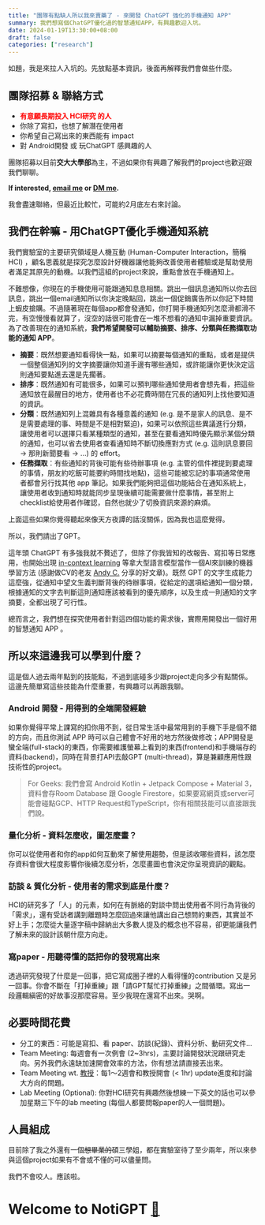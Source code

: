 ```yaml
---
title: "團隊有點缺人所以我來賣藥了 - 來開發 ChatGPT 強化的手機通知 APP"
summary: 我們想寫個ChatGPT優化過的智慧通知APP，有興趣歡迎入坑。
date: 2024-01-19T13:30:00+08:00
draft: false
categories: ["research"]
---
```


如題，我是來拉人入坑的。先放點基本資訊，後面再解釋我們會做些什麼。

## 團隊招募 & 聯絡方式

- **<font color="#f00">有意願長期投入 HCI研究 的人</font>**
- 你除了寫扣，也想了解潛在使用者
- 你希望自己寫出來的東西能有 impact
- 對 Android開發 或 玩ChatGPT 感興趣的人

團隊招募以目前**交大大學部**為主，不過如果你有興趣了解我們的project也歡迎跟我們聊聊。

**If interested, [email me](mailto:ueidarchen@gmail.com) or [DM me](m.me/dchencgps).**

我會盡速聯絡，但最近比較忙，可能約2月底左右來討論。

## 我們在幹嘛 - 用ChatGPT優化手機通知系統

我們實驗室的主要研究領域是人機互動 (Human-Computer Interaction，簡稱HCI) ，顧名思義就是探究怎麼設計好機器讓他能夠改善使用者體驗或是幫助使用者滿足其原先的動機。以我們這組的project來說，重點會放在手機通知上。

不難想像，你現在的手機使用可能跟通知息息相關。跳出一個訊息通知所以你去回訊息，跳出一個email通知所以你決定晚點回，跳出一個促銷廣告所以你記下時間上蝦皮搶購。不過隨著現在每個app都會發通知，你打開手機通知列怎麼滑都滑不完，有空慢慢看就算了，沒空的話很可能會在一堆不想看的通知中漏掉重要資訊。為了改善現在的通知系統，**我們希望開發可以輔助摘要、排序、分類與任務擷取功能的通知 APP**。

- **摘要**：既然想要通知看得快一點，如果可以摘要每個通知的重點，或者是提供一個整個通知列的文字摘要讓你知道手邊有哪些通知，或許能讓你更快決定這則通知要點進去還是先擱著。
- **排序**：既然通知有可能很多，如果可以預判哪些通知使用者會想先看，把這些通知放在最醒目的地方，使用者也不必花費時間在冗長的通知列上找他要知道的資訊。
- **分類**：既然通知列上混雜具有各種意義的通知 (e.g. 是不是家人的訊息、是不是需要處理的事、時間是不是相對緊迫)，如果可以依照這些異議進行分類，讓使用者可以選擇只看某種類型的通知，甚至在要看通知時優先顯示某個分類的通知，也可以省去使用者查看通知時不斷切換應對方式 (e.g. 這則訊息要回 → 那則新聞要看 → ...) 的 effort。
- **任務擷取**：有些通知的背後可能有些待辦事項 (e.g. 主管的信件裡提到要處理的事情，朋友約吃飯可能要約時間找地點)，這些可能被忘記的事項通常使用者都會另行找其他 app 筆記。如果我們能夠把這個功能結合在通知系統上，讓使用者收到通知時就能同步呈現後續可能需要做什麼事情，甚至附上checklist給使用者作確認，自然也就少了切換資訊來源的麻煩。

上面這些如果你覺得聽起來像天方夜譚的話沒關係，因為我也這麼覺得。

所以，我們請出了GPT。

這年頭 ChatGPT 有多強我就不贅述了，但除了你我皆知的改報告、寫扣等日常應用，也開始出現 [in-context learning](https://ai.stanford.edu/blog/understanding-incontext/) 等拿大型語言模型當作一個AI來訓練的機器學習方法 (感謝做CV的老友 [Andy C.](https://andyrochi.github.io/) 分享的好文章)。既然 GPT 的文字生成能力這麼強，從通知中望文生義判斷背後的待辦事項，從給定的選項給通知一個分類，根據通知的文字去判斷這則通知應該被看到的優先順序，以及生成一則通知的文字摘要，全都出現了可行性。

總而言之，我們想在探究使用者針對這四個功能的需求後，實際用開發出一個好用的智慧通知 APP 。

## 所以來這邊我可以學到什麼？

這是個人過去兩年點到的技能點，不過到底碰多少跟project走向多少有點關係。這邊先簡單寫這些技能為什麼重要，有興趣可以再跟我聊。

### Android 開發 - 用得到的全端開發經驗

如果你覺得平常上課寫的扣你用不到，從日常生活中最常用到的手機下手是個不錯的方向，而且你測試 APP 時可以自己體會不好用的地方然後做修改；APP開發是蠻全端(full-stack)的東西，你需要維護螢幕上看到的東西(frontend)和手機端存的資料(backend)，同時在背景打API去敲GPT (multi-thread)，算是兼顧應用性跟技術性的project。

> For Geeks: 我們會寫 Android Kotlin + Jetpack Compose + Material 3，資料會存Room Database 跟 Google Firestore，如果要寫網頁或server可能會碰點GCP、HTTP Request和TypeScript，你有相關技能可以直接跟我們說。

### 量化分析 - 資料怎麼收，圖怎麼畫？

你可以從使用者和你的app如何互動來了解使用趨勢，但是該收哪些資料，該怎麼存資料會很大程度影響你後續怎麼分析，怎麼畫圖也會決定你呈現資訊的觀點。

### 訪談 & 質化分析 - 使用者的需求到底是什麼？

HCI的研究多了「人」的元素，如何在有脈絡的對談中問出使用者不同行為背後的「需求」，還有受訪者講到離題時怎麼回過來讓他講出自己想問的東西，其實並不好上手；怎麼從大量逐字稿中歸納出大多數人提及的概念也不容易，卻更能讓我們了解未來的設計該朝什麼方向走。

### 寫paper - 用聽得懂的話把你的發現寫出來

透過研究發現了什麼是一回事，把它寫成圈子裡的人看得懂的contribution 又是另一回事。你會不斷在「打掉重練」跟「請GPT幫忙打掉重練」之間循環。寫出一段邏輯縝密的好故事沒那麼容易。至少我現在還寫不出來。哭啊。

## 必要時間花費

- 分工的東西：可能是寫扣、看 paper、訪談(紀錄)、資料分析、動研究文件...
- Team Meeting: 每週會有一次例會 (2~3hrs)，主要討論開發狀況跟研究走向。另外我們永遠缺加速開會效率的方法，你有想法請直接丟出來。
- Team Meeting wt. [教授](https://armuro.info/)：每1～2週會和教授開會 (< 1hr) update進度和討論大方向的問題。
- Lab Meeting (Optional): 你對HCI研究有興趣然後想練一下英文的話也可以參加星期三下午的lab meeting (每個人都要問報paper的人一個問題)。

## 人員組成

目前除了我之外還有一個~~想畢業的~~碩三學姐，都在實驗室待了至少兩年，所以來參與這個project如果有不會或不懂的可以儘量問。

我們不會咬人。應該啦。

# Welcome to NotiGPT [👋](m.me/dchencgps)